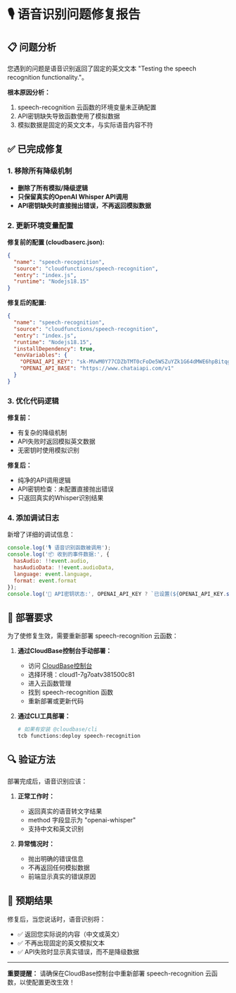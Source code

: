 # 🎙️ 语音识别问题修复报告

## 📋 问题分析

您遇到的问题是语音识别返回了固定的英文文本 "Testing the speech recognition functionality."。

**根本原因分析：**
1. speech-recognition 云函数的环境变量未正确配置
2. API密钥缺失导致函数使用了模拟数据
3. 模拟数据是固定的英文文本，与实际语音内容不符

## ✅ 已完成修复

### 1. 移除所有降级机制
- **删除了所有模拟/降级逻辑**
- **只保留真实的OpenAI Whisper API调用**
- **API密钥缺失时直接抛出错误，不再返回模拟数据**

### 2. 更新环境变量配置

**修复前的配置 (cloudbaserc.json):**
```json
{
  "name": "speech-recognition", 
  "source": "cloudfunctions/speech-recognition",
  "entry": "index.js",
  "runtime": "Nodejs18.15"
}
```

**修复后的配置:**
```json
{
  "name": "speech-recognition", 
  "source": "cloudfunctions/speech-recognition",
  "entry": "index.js",
  "runtime": "Nodejs18.15",
  "installDependency": true,
  "envVariables": {
    "OPENAI_API_KEY": "sk-MVwM0Y77CDZbTMT0cFoDe5WSZuYZk1G64dMWE6hpBitqgkgT",
    "OPENAI_API_BASE": "https://www.chataiapi.com/v1"
  }
}
```

### 3. 优化代码逻辑

**修复前：**
- 有复杂的降级机制
- API失败时返回模拟英文数据
- 无密钥时使用模拟识别

**修复后：**
- 纯净的API调用逻辑
- API密钥检查：未配置直接抛出错误
- 只返回真实的Whisper识别结果

### 4. 添加调试日志

新增了详细的调试信息：
```javascript
console.log('🎙️ 语音识别函数被调用');
console.log('📦 收到的事件数据:', {
  hasAudio: !!event.audio,
  hasAudioData: !!event.audioData,
  language: event.language,
  format: event.format
});
console.log('🔑 API密钥状态:', OPENAI_API_KEY ? `已设置(${OPENAI_API_KEY.substring(0, 7)}...)` : '未设置');
```

## 🚀 部署要求

为了使修复生效，需要重新部署 speech-recognition 云函数：

1. **通过CloudBase控制台手动部署：**
   - 访问 [CloudBase控制台](https://console.cloud.tencent.com/tcb)
   - 选择环境：cloud1-7g7oatv381500c81
   - 进入云函数管理
   - 找到 speech-recognition 函数
   - 重新部署或更新代码

2. **通过CLI工具部署：**
   ```bash
   # 如果有安装 @cloudbase/cli
   tcb functions:deploy speech-recognition
   ```

## 🔍 验证方法

部署完成后，语音识别应该：

1. **正常工作时：**
   - 返回真实的语音转文字结果
   - method 字段显示为 "openai-whisper"
   - 支持中文和英文识别

2. **异常情况时：**
   - 抛出明确的错误信息
   - 不再返回任何模拟数据
   - 前端显示真实的错误原因

## 📝 预期结果

修复后，当您说话时，语音识别将：
- ✅ 返回您实际说的内容（中文或英文）
- ✅ 不再出现固定的英文模拟文本
- ✅ API失败时显示真实错误，而不是降级数据

---

**重要提醒：** 请确保在CloudBase控制台中重新部署 speech-recognition 云函数，以使配置更改生效！